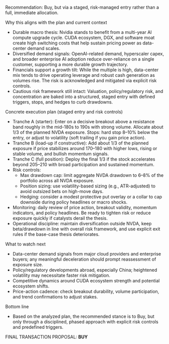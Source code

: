Recommendation: Buy, but via a staged, risk-managed entry rather than a full, immediate allocation.

Why this aligns with the plan and current context
- Durable macro thesis: Nvidia stands to benefit from a multi-year AI compute upgrade cycle. CUDA ecosystem, DGX, and software moat create high switching costs that help sustain pricing power as data-center demand scales.
- Diversified demand signals: OpenAI-related demand, hyperscaler capex, and broader enterprise AI adoption reduce over-reliance on a single customer, supporting a more durable growth trajectory.
- Financials support a growth tilt: While the multiple is high, data-center mix tends to drive operating leverage and robust cash generation as volumes rise. The risk is acknowledged and mitigated via explicit risk controls.
- Cautious risk framework still intact: Valuation, policy/regulatory risk, and concentration are baked into a structured, staged entry with defined triggers, stops, and hedges to curb drawdowns.

Concrete execution plan (staged entry and risk controls)
- Tranche A (starter): Enter on a decisive breakout above a resistance band roughly in the mid-180s to 190s with strong volume. Allocate about 1/3 of the planned NVDA exposure. Stops: hard stop 8–10% below the entry, or adjust to volatility (soft trailing if you gain price action).
- Tranche B (load-up if constructive): Add about 1/3 of the planned exposure if price stabilizes around 170–180 with higher lows, rising or stable volume, and bullish momentum signals.
- Tranche C (full position): Deploy the final 1/3 if the stock accelerates beyond 205–210 with broad participation and sustained momentum.
- Risk controls:
  - Max drawdown cap: limit aggregate NVDA drawdown to 6–8% of the portfolio across all NVDA exposure.
  - Position sizing: use volatility-based sizing (e.g., ATR-adjusted) to avoid outsized bets on high-move days.
  - Hedging: consider a modest protective put overlay or a collar to cap downside during policy headlines or macro shocks.
- Monitoring: daily review of price action, breakout validity, momentum indicators, and policy headlines. Be ready to tighten risk or reduce exposure quickly if catalysts derail the thesis.
- Operational discipline: maintain diversification outside NVDA, keep beta/drawdown in line with overall risk framework, and use explicit exit rules if the base-case thesis deteriorates.

What to watch next
- Data-center demand signals from major cloud providers and enterprise buyers; any meaningful deceleration should prompt reassessment of exposure size.
- Policy/regulatory developments abroad, especially China; heightened volatility may necessitate faster risk mitigation.
- Competitive dynamics around CUDA ecosystem strength and potential ecosystem shifts.
- Price-action cadence: check breakout durability, volume participation, and trend confirmations to adjust stakes.

Bottom line
- Based on the analyzed plan, the recommended stance is to Buy, but only through a disciplined, phased approach with explicit risk controls and predefined triggers.

FINAL TRANSACTION PROPOSAL: **BUY**